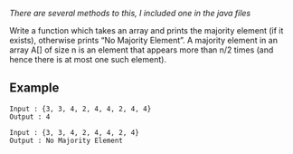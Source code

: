 *There are several methods to this, I included one in the java files*

Write a function which takes an array and prints the majority element (if it exists), otherwise prints “No Majority Element”. A majority element in an array A[] of size n is an element that appears more than n/2 times (and hence there is at most one such element). 

## Example

	Input : {3, 3, 4, 2, 4, 4, 2, 4, 4}
	Output : 4 

	Input : {3, 3, 4, 2, 4, 4, 2, 4}
	Output : No Majority Element



